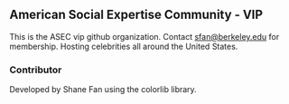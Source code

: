 ## American Social Expertise Community - VIP

This is the ASEC vip github organization. 
Contact sfan@berkeley.edu for membership.
Hosting celebrities all around the United States.

### Contributor
Developed by Shane Fan using the colorlib library.
